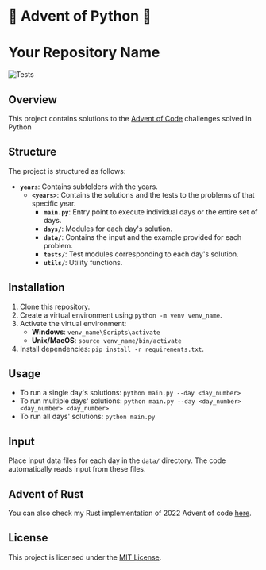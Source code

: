 # 🎄 Advent of Python 🎄 

# Your Repository Name

![Tests](https://github.com/Loethor/adventofpython/workflows/tests.yml/badge.svg)

## Overview
This project contains solutions to the [Advent of Code](https://adventofcode.com/) challenges solved in Python

## Structure
The project is structured as follows:

- **`years`**: Contains subfolders with the years.
  - **`<years>`**: Contains the solutions and the tests to the problems of that specific year.
    - **`main.py`**: Entry point to execute individual days or the entire set of days.
    - **`days/`**: Modules for each day's solution.
    - **`data/`**: Contains the input and the example provided for each problem.
    - **`tests/`**: Test modules corresponding to each day's solution.
    - **`utils/`**: Utility functions.

## Installation
1. Clone this repository.
2. Create a virtual environment using `python -m venv venv_name`.
3. Activate the virtual environment:
    - **Windows**: `venv_name\Scripts\activate`
    - **Unix/MacOS**: `source venv_name/bin/activate`
4. Install dependencies: `pip install -r requirements.txt`.

## Usage
- To run a single day's solutions:
`python main.py --day <day_number>`
- To run multiple days' solutions:
`python main.py --day <day_number> <day_number> <day_number>`
- To run all days' solutions:
`python main.py`


## Input
Place input data files for each day in the `data/` directory. The code automatically reads input from these files.

## Advent of Rust
You can also check my Rust implementation of 2022 Advent of code [here](https://github.com/Loethor/adventofcode).

## License
This project is licensed under the [MIT License](LICENSE).

